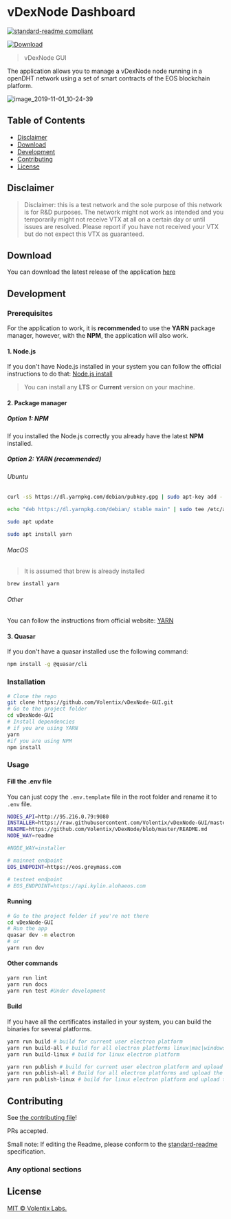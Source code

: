 # vDexNode Dashboard

[![standard-readme compliant](https://img.shields.io/badge/readme%20style-standard-brightgreen.svg?style=flat-square)](https://github.com/RichardLitt/standard-readme)

[![Download](https://user-images.githubusercontent.com/2269864/65721684-555a3180-e05f-11e9-93fc-e0d7b2a7d121.png)](https://github.com/Volentix/vDexNode-GUI/releases)

> vDexNode GUI

The application allows you to manage a vDexNode node running in a openDHT network using a set of smart contracts of the EOS blockchain platform.

![image_2019-11-01_10-24-39](https://user-images.githubusercontent.com/2269864/68046084-3ff8a880-fc98-11e9-912d-871be9a1a9fb.png)

## Table of Contents

- [Disclaimer](#disclaimer)
- [Download](#download)
- [Development](#development)
- [Contributing](#contributing)
- [License](#license)

## Disclaimer

> Disclaimer: this is a test network and the sole purpose of this network is for R&D purposes.
> The network might not work as intended and you temporarily might not receive VTX at all on a certain day or until issues are resolved.
> Please report if you have not received your VTX but do not expect this VTX as guaranteed.

## Download

You can download the latest release of the application [here](https://github.com/Volentix/vDexNode-GUI/releases)

## Development

### Prerequisites

For the application to work, it is **recommended** to use the **YARN** package manager, however, with the **NPM**, the application will also work.

#### 1. Node.js

If you don't have Node.js installed in your system you can follow the official instructions to do that: [Node.js install](https://nodejs.org/en/)

> You can install any **LTS** or **Current** version on your machine.

#### 2. Package manager

##### Option 1: NPM

If you installed the Node.js correctly you already have the latest **NPM** installed.

##### Option 2: YARN (recommended)

###### Ubuntu

```bash
curl -sS https://dl.yarnpkg.com/debian/pubkey.gpg | sudo apt-key add -

echo "deb https://dl.yarnpkg.com/debian/ stable main" | sudo tee /etc/apt/sources.list.d/yarn.list

sudo apt update

sudo apt install yarn
```

###### MacOS

> It is assumed that brew is already installed

```bash
brew install yarn
```

###### Other

You can follow the instructions from official website: [YARN](https://yarnpkg.com/en/docs/install)

#### 3. Quasar

If you don't have a quasar installed use the following command:

```bash
npm install -g @quasar/cli
```

### Installation

```bash
# Clone the repo
git clone https://github.com/Volentix/vDexNode-GUI.git
# Go to the project folder
cd vDexNode-GUI
# Install dependencies
# if you are using YARN
yarn
#if you are using NPM
npm install
```

### Usage

#### Fill the .env file

You can just copy the `.env.template` file in the root folder and rename it to `.env` file.

```bash
NODES_API=http://95.216.0.79:9080
INSTALLER=https://raw.githubusercontent.com/Volentix/vDexNode-GUI/master/ubuntu-installer/install.sh
README=https://github.com/Volentix/vDexNode/blob/master/README.md
NODE_WAY=readme

#NODE_WAY=installer

# mainnet endpoint
EOS_ENDPOINT=https://eos.greymass.com

# testnet endpoint
# EOS_ENDPOINT=https://api.kylin.alohaeos.com
```

#### Running

```bash
# Go to the project folder if you're not there
cd vDexNode-GUI
# Run the app
quasar dev -m electron
# or
yarn run dev
```

#### Other commands

```bash
yarn run lint
yarn run docs
yarn run test #Under development
```

#### Build

If you have all the certificates installed in your system, you can build the binaries for several platforms.

```bash
yarn run build # build for current user electron platform
yarn run build-all # build for all electron platforms linux|mac|windows|darwin
yarn run build-linux # build for linux electron platform

yarn run publish # build for current user electron platform and upload the binaries as a release on GitHub
yarn run publish-all # Build for all electron platforms and upload the binaries as a release on github
yarn run publish-linux # build for linux electron platform and upload the binary as a release on github
```

## Contributing

See [the contributing file](CONTRIBUTING.md)!

PRs accepted.

Small note: If editing the Readme, please conform to the [standard-readme](https://github.com/RichardLitt/standard-readme) specification.

### Any optional sections

## License

[MIT © Volentix Labs.](../LICENSE)
